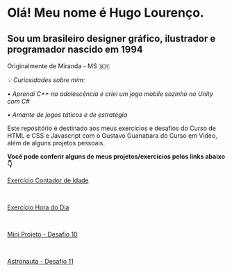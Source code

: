 # Olá! Meu nome é Hugo Lourenço.
 ##  Sou um brasileiro designer gráfico, ilustrador e programador nascido em 1994
 
 Originalmente de Miranda - MS 🇧🇷

*💡 Curiosidades sobre mim:*
 
*• Aprendi C++ na adolescência e criei um jogo mobile sozinho no Unity com C#*

*• Amante de jogos táticos e de estratégia*


 Este repositório é destinado aos meus exercícios e desafios do Curso de HTML e CSS e Javascript com o Gustavo Guanabara do Curso em Vídeo, além de alguns projetos pessoais.

**Você pode conferir alguns de meus projetos/exercícios pelos links abaixo 👇**

<a target="_blank" href="https://hugofsl.github.io/html-css/javascript/ex002/index.html"> Exercício Contador de Idade</a>

<br>

<a target="_blank" href="https://hugofsl.github.io/html-css/javascript/ex001/index.html"> Exercício Hora do Dia</a>

<br>

<a target="_blank" href="https://hugofsl.github.io/html-css/desafios/d10/index.html"> Mini Projeto - Desafio 10</a>

<br>

<a target="_blank" href="https://hugofsl.github.io/html-css/desafios/d11/index.html"> Astronauta - Desafio 11</a>

 
 
